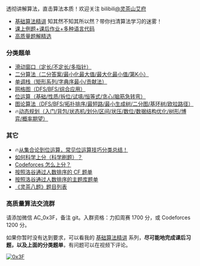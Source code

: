 透彻讲解算法，直击算法本质！欢迎关注 bilibili[@灵茶山艾府](https://space.bilibili.com/206214)

- [基础算法精讲](https://www.bilibili.com/video/BV1AP41137w7/) 知其然不知其所以然？带你扫清算法学习的迷雾！
- [课上例题+课后作业+多种语言代码](https://github.com/EndlessCheng/codeforces-go/blob/master/leetcode/README.md)
- [高质量题解精选](https://github.com/EndlessCheng/codeforces-go/blob/master/leetcode/SOLUTIONS.md)

### 分类题单

- [滑动窗口（定长/不定长/多指针）](https://leetcode.cn/circle/discuss/0viNMK/)
- [二分算法（二分答案/最小化最大值/最大化最小值/第K小）](https://leetcode.cn/circle/discuss/SqopEo/)
- [单调栈（矩形系列/字典序最小/贡献法）](https://leetcode.cn/circle/discuss/9oZFK9/)
- [网格图（DFS/BFS/综合应用）](https://leetcode.cn/circle/discuss/YiXPXW/)
- [位运算（基础/性质/拆位/试填/恒等式/贪心/脑筋急转弯）](https://leetcode.cn/circle/discuss/dHn9Vk/)
- [图论算法（DFS/BFS/拓扑排序/最短路/最小生成树/二分图/基环树/欧拉路径）](https://leetcode.cn/circle/discuss/01LUak/)
- 🔥[动态规划（入门/背包/状态机/划分/区间/状压/数位/数据结构优化/树形/博弈/概率期望）](https://leetcode.cn/circle/discuss/tXLS3i/)

### 其它

- 🔥[从集合论到位运算，常见位运算技巧分类总结！](https://leetcode.cn/circle/discuss/CaOJ45/)
- [如何科学上分（科学刷题）？](https://www.bilibili.com/read/cv22332590/)
- [Codeforces 怎么上分？](https://www.zhihu.com/question/353734418/answer/2353160035)
- [按照洛谷通过人数排序的 CF 题单](https://www.luogu.com.cn/training/465300)
- [按照洛谷通过人数排序的主题库题单](https://www.luogu.com.cn/training/491073)
- [《灵茶八题》题目列表](https://www.luogu.com.cn/blog/endlesscheng/post-ling-cha-ba-ti-ti-mu-lie-biao)

### 高质量算法交流群

请添加微信 AC_0x3F，备注 git。入群资格：力扣周赛 1700 分，或 Codeforces 1200 分。

如果你暂时没有达到要求，可以看我的 [基础算法精讲](https://www.bilibili.com/video/BV1AP41137w7/) 系列，**尽可能地完成课后习题，以及上面的分类题单**，有问题可以在视频下评论。

[![0x3F](https://img.shields.io/badge/0x3F-MASTER%202208-orange?style=for-the-badge)](https://codeforces.com/profile/0x3F)

 <!-- 
<p align="left">
  <img src="https://github-readme-stats.vercel.app/api?username=EndlessCheng&show_icons=true&theme=tokyonight" alt="my github stats" width="450"/>&nbsp;
 <img src="https://github-readme-stats.vercel.app/api/top-langs/?username=EndlessCheng&layout=compact&theme=tokyonight" alt="languages" height="177">
</p>
-->
<!--
**EndlessCheng/EndlessCheng** is a ✨ _special_ ✨ repository because its `README.md` (this file) appears on your GitHub profile.

Here are some ideas to get you started:

- 🔭 I’m currently working on ...
- 🌱 I’m currently learning ...
- 👯 I’m looking to collaborate on ...
- 🤔 I’m looking for help with ...
- 💬 Ask me about ...
- 📫 How to reach me: ...
- 😄 Pronouns: ...
- ⚡ Fun fact: ...
-->

